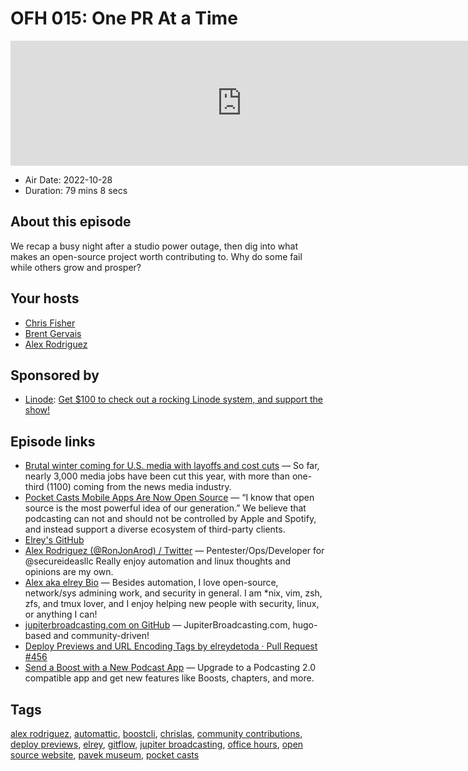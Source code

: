 # OFH 015: One PR At a Time

<iframe src="https://player.fireside.fm/v2/MkcqFyfv+sI_ltzGX?theme=dark" width="740" height="200" frameborder="0" scrolling="no"></iframe>

* Air Date: 2022-10-28
* Duration: 79 mins 8 secs

## About this episode

We recap a busy night after a studio power outage, then dig into what makes an open-source project worth contributing to. Why do some fail while others grow and prosper?

## Your hosts
* [Chris Fisher](https://www.officehours.hair/hosts/chrislas)
* [Brent Gervais](https://www.officehours.hair/hosts/brentgervais)
* [Alex Rodriguez](https://www.officehours.hair/guests/elrey)

## Sponsored by

  * [Linode](https://linode.com/jupiter): [Get $100 to check out a rocking Linode system, and support the show!](https://linode.com/jupiter)



## Episode links

  * [Brutal winter coming for U.S. media with layoffs and cost cuts](https://www.axios.com/2022/10/25/media-layoffs-2022-ad-market-decline "Brutal winter coming for U.S. media with layoffs and cost cuts") — So far, nearly 3,000 media jobs have been cut this year, with more than one-third (1100) coming from the news media industry.
  * [Pocket Casts Mobile Apps Are Now Open Source](https://blog.pocketcasts.com/2022/10/19/pocket-casts-mobile-apps-are-now-open-source/ "Pocket Casts Mobile Apps Are Now Open Source") — “I know that open source is the most powerful idea of our generation.” We believe that podcasting can not and should not be controlled by Apple and Spotify, and instead support a diverse ecosystem of third-party clients.
  * [Elrey's GitHub](https://github.com/elreydetoda "Elrey's GitHub")
  * [Alex Rodriguez (@RonJonArod) / Twitter](https://twitter.com/RonJonArod "Alex Rodriguez \(@RonJonArod\) / Twitter") — Pentester/Ops/Developer for @secureideasllc Really enjoy automation and linux thoughts and opinions are my own.
  * [Alex aka elrey Bio](https://blog.elreydetoda.site/me/ "Alex aka elrey Bio") — Besides automation, I love open-source, network/sys admining work, and security in general. I am *nix, vim, zsh, zfs, and tmux lover, and I enjoy helping new people with security, linux, or anything I can!
  * [jupiterbroadcasting.com on GitHub](https://github.com/JupiterBroadcasting/jupiterbroadcasting.com "jupiterbroadcasting.com on GitHub") — JupiterBroadcasting.com, hugo-based and community-driven!
  * [Deploy Previews and URL Encoding Tags by elreydetoda · Pull Request #456](https://github.com/JupiterBroadcasting/jupiterbroadcasting.com/pull/456 "Deploy Previews and URL Encoding Tags by elreydetoda · Pull Request #456")
  * [Send a Boost with a New Podcast App](https://podcastindex.org/apps?appTypes=app&elements=Value "Send a Boost with a New Podcast App") — Upgrade to a Podcasting 2.0 compatible app and get new features like Boosts, chapters, and more.



## Tags

[alex rodriguez](https://www.officehours.hair/tags/alex%20rodriguez), [automattic](https://www.officehours.hair/tags/automattic), [boostcli](https://www.officehours.hair/tags/boostcli), [chrislas](https://www.officehours.hair/tags/chrislas), [community contributions](https://www.officehours.hair/tags/community%20contributions), [deploy previews](https://www.officehours.hair/tags/deploy%20previews), [elrey](https://www.officehours.hair/tags/elrey), [gitflow](https://www.officehours.hair/tags/gitflow), [jupiter broadcasting](https://www.officehours.hair/tags/jupiter%20broadcasting), [office hours](https://www.officehours.hair/tags/office%20hours), [open source website](https://www.officehours.hair/tags/open%20source%20website), [pavek museum](https://www.officehours.hair/tags/pavek%20museum), [pocket casts](https://www.officehours.hair/tags/pocket%20casts)